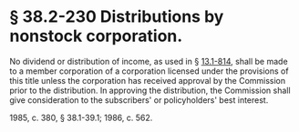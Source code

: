 # § 38.2-230 Distributions by nonstock corporation.

<p>No dividend or distribution of income, as used in § <a href='http://law.lis.virginia.gov/vacode/13.1-814/'>13.1-814</a>, shall be made to a member corporation of a corporation licensed under the provisions of this title unless the corporation has received approval by the Commission prior to the distribution. In approving the distribution, the Commission shall give consideration to the subscribers' or policyholders' best interest.</p><p>1985, c. 380, § 38.1-39.1; 1986, c. 562.</p>